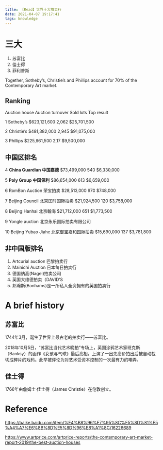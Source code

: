 ```yaml
---
title: 【Read】世界十大拍卖行
date: 2021-04-07 19:17:41
tags: knowledge
---
```


# 三大

1. 苏富比
2. 佳士得
3. 菲利普斯

Together, Sotheby’s, Christie’s and Phillips account for 70% of the Contemporary Art market.

## Ranking

Auction house	Auction turnover	Sold lots	Top result

1	Sotheby’s	$623,121,600	2,062	$25,701,500

2	Christie’s	$481,382,000	2,945	$91,075,000

3	Phillips	$225,661,500	2,17	$9,500,000

## 中国区排名

4	**China Guardian 中国嘉德**	$73,499,000	540	$6,330,000

5	**Poly Group 中国保利**	$86,654,000	613	$6,659,000

6	RomBon Auction 荣宝拍卖 $28,513,000	970	$748,000

7	Beijing Council	北京匡时国际拍卖 $21,924,500	120	$3,758,000

8	Beijing Hanhai
北京翰海 $21,712,000	651	$1,773,500

9	Yongle auction 北京永乐国际拍卖有限公司

10	Beijing Yubao Jiahe 北京御宝嘉和国际拍卖 $15,690,000	137	$3,781,800

## 非中国版排名

1. Artcurial auction 巴黎拍卖行
1. Mainichi Auction 日本每日拍卖行
1. 德国纳高(Nagel)拍卖公司
1. 英国大维德拍卖（DAVID’S
1. 邦瀚斯(Bonhams)是一所私人全资拥有的英国拍卖行

# A brief history

## 苏富比

1744年3月，诞生了世界上最古老的拍卖行——苏富比。

2018年10月5日，“苏富比当代艺术晚拍”专场上，英国涂鸦艺术家班克斯（Banksy）的画作《女孩与气球》最后亮相。上演了一出先高价拍出后被自动裁切成碎片的戏码。此举被评论为对艺术受资本控制的一次最有力的嘲弄。

## 佳士得

1766年由詹姆士·佳士得（James Christie）在伦敦创立。

# Reference

https://baike.baidu.com/item/%E4%B8%96%E7%95%8C%E5%8D%81%E5%A4%A7%E6%8B%8D%E5%8D%96%E8%A1%8C/16226689

https://www.artprice.com/artprice-reports/the-contemporary-art-market-report-2019/the-best-auction-houses
